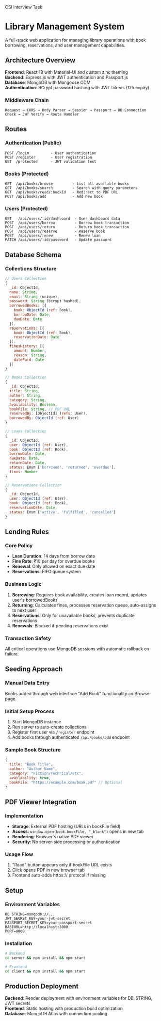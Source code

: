 CSI Interview Task

# Library Management System

A full-stack web application for managing library operations with book borrowing, reservations, and user management capabilities.

## Architecture Overview

**Frontend**: React 18 with Material-UI and custom zinc theming  
**Backend**: Express.js with JWT authentication and Passport.js  
**Database**: MongoDB with Mongoose ODM  
**Authentication**: BCrypt password hashing with JWT tokens (12h expiry)

### Middleware Chain
```
Request → CORS → Body Parser → Session → Passport → DB Connection Check → JWT Verify → Route Handler
```

## Routes

### Authentication (Public)
```
POST /login          - User authentication
POST /register       - User registration
GET  /protected      - JWT validation test
```

### Books (Protected)
```
GET  /api/books/browse         - List all available books
GET  /api/books/search         - Search with query parameters  
GET  /api/books/read/:bookId   - Redirect to PDF URL
POST /api/books/add            - Add new book
```

### Users (Protected)
```
GET   /api/users/:id/dashboard  - User dashboard data
POST  /api/users/borrow         - Borrow book transaction
POST  /api/users/return         - Return book transaction
POST  /api/users/reserve        - Reserve book  
POST  /api/users/renew          - Renew loan
PATCH /api/users/:id/password   - Update password
```

## Database Schema

### Collections Structure
```javascript
// Users Collection
{
  _id: ObjectId,
  name: String,
  email: String (unique),
  password: String (bcrypt hashed),
  borrowedBooks: [{
    book: ObjectId (ref: Book),
    borrowDate: Date,
    dueDate: Date
  }],
  reservations: [{
    book: ObjectId (ref: Book),
    reservationDate: Date
  }],
  finesHistory: [{
    amount: Number,
    reason: String,
    datePaid: Date
  }]
}

// Books Collection
{
  _id: ObjectId,
  title: String,
  author: String,
  category: String,
  availability: Boolean,
  bookFile: String, // PDF URL
  reservedBy: [ObjectId] (refs: User),
  borrowedBy: ObjectId (ref: User)
}

// Loans Collection
{
  _id: ObjectId,
  user: ObjectId (ref: User),
  book: ObjectId (ref: Book),
  borrowDate: Date,
  dueDate: Date,
  returnDate: Date,
  status: Enum ['borrowed', 'returned', 'overdue'],
  fines: Number
}

// Reservations Collection
{
  _id: ObjectId,
  user: ObjectId (ref: User),
  book: ObjectId (ref: Book),
  reservationDate: Date,
  status: Enum ['active', 'fulfilled', 'cancelled']
}
```

## Lending Rules

### Core Policy
- **Loan Duration**: 14 days from borrow date
- **Fine Rate**: ₹10 per day for overdue books  
- **Renewal**: Only allowed on exact due date
- **Reservations**: FIFO queue system

### Business Logic
1. **Borrowing**: Requires book availability, creates loan record, updates user's borrowedBooks
2. **Returning**: Calculates fines, processes reservation queue, auto-assigns to next user
3. **Reservations**: Only for unavailable books, prevents duplicate reservations
4. **Renewals**: Blocked if pending reservations exist

### Transaction Safety
All critical operations use MongoDB sessions with automatic rollback on failure.

## Seeding Approach

### Manual Data Entry
Books added through web interface "Add Book" functionality on Browse page.

### Initial Setup Process
1. Start MongoDB instance
2. Run server to auto-create collections
3. Register first user via `/register` endpoint
4. Add books through authenticated `/api/books/add` endpoint

### Sample Book Structure
```javascript
{
  title: "Book Title",
  author: "Author Name",
  category: "Fiction/Technical/etc", 
  availability: true,
  bookFile: "https://example.com/book.pdf" // Optional
}
```

## PDF Viewer Integration

### Implementation
- **Storage**: External PDF hosting (URLs in bookFile field)
- **Access**: `window.open(book.bookFile, "_blank")` opens in new tab
- **Rendering**: Browser's native PDF viewer
- **Security**: No server-side processing or authentication

### Usage Flow
1. "Read" button appears only if bookFile URL exists
2. Click opens PDF in new browser tab
3. Frontend auto-adds https:// protocol if missing

## Setup

### Environment Variables
```
DB_STRING=mongodb://...
JWT_SECRET_KEY=your-jwt-secret
PASSPORT_SECRET_KEY=your-passport-secret
BASEURL=http://localhost:3000
PORT=8000
```

### Installation
```bash
# Backend
cd server && npm install && npm start

# Frontend
cd client && npm install && npm start
```

## Production Deployment

**Backend**: Render deployment with environment variables for DB_STRING, JWT secrets  
**Frontend**: Static hosting with production build optimization  
**Database**: MongoDB Atlas with connection pooling